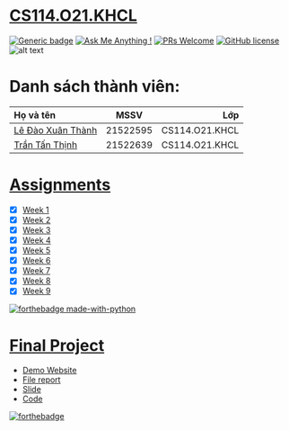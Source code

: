 # [CS114.O21.KHCL](https://anhquan075.github.io/CS114.L21-L22.KHCL/)
[![Generic badge](https://img.shields.io/badge/Status-working-<COLOR>.svg)](https://shields.io/)
[![Ask Me Anything !](https://img.shields.io/badge/Ask%20me-anything-1abc9c.svg)](https://github.com/anhquan075/CS114.L22.KHCL/issues/new)
[![PRs Welcome](https://img.shields.io/badge/PRs-welcome-brightgreen.svg?style=flat-square)](http://makeapullrequest.com)
[![GitHub license](https://img.shields.io/github/license/Naereen/StrapDown.js.svg)](https://github.com/anhquan075/CS114.L22.KHCL/blob/master/LICENSE)
![alt text](https://img.shields.io/badge/Laguage-Python-green)

# Danh sách thành viên:
| Họ và tên      | MSSV | Lớp     |
| :---        |    :----:   |          ---: |
| [Lê Đào Xuân Thành](https://github.com/anhquan075 "Quân's github")      | 21522595       | CS114.O21.KHCL  |
| [Trần Tấn Thịnh](https://github.com/20-8-21-1-14 "Thuận's github")   | 21522639        | CS114.O21.KHCL      |

# [Assignments](https://github.com/anhquan075/CS114.L22.KHCL/tree/main/Assignments "Assignments")

- [x] [Week 1](https://github.com/anhquan075/CS114.L21-L22.KHCL/tree/main/Assignments/Week1)
- [x] [Week 2](https://github.com/anhquan075/CS114.L21-L22.KHCL/tree/main/Assignments/Week2)
- [x] [Week 3](https://github.com/anhquan075/CS114.L21-L22.KHCL/tree/main/Assignments/Week3)
- [x] [Week 4](https://github.com/anhquan075/CS114.L21-L22.KHCL/tree/main/Assignments/Week4)
- [x] [Week 5](https://github.com/anhquan075/CS114.L21-L22.KHCL/tree/main/Assignments/Week5)
- [x] [Week 6](https://github.com/anhquan075/CS114.L21-L22.KHCL/tree/main/Assignments/Week6)
- [x] [Week 7](https://github.com/anhquan075/CS114.L21-L22.KHCL/tree/main/Assignments/Week7)
- [x] [Week 8](https://github.com/anhquan075/CS114.L21-L22.KHCL/tree/main/Assignments/Week8)
- [x] [Week 9](https://github.com/anhquan075/CS114.L21-L22.KHCL/tree/main/Assignments/Week9)

[![forthebadge made-with-python](http://ForTheBadge.com/images/badges/made-with-python.svg)](https://www.python.org/)
# [Final Project](https://github.com/anhquan075/CS114.L21-L22.KHCL/tree/main/Final_Project/ "Final Project")
- [Demo Website](https://7c82de7c9a63.ngrok.io/aic?index=2&cls=7&imgpath=/home/mmlab/Downloads/test_set_A_lite/&labelpath=/home/mmlab/Downloads/)
- [File report](https://github.com/anhquan075/CS114.L21-L22.KHCL/tree/main/Final_Project/Report "Report")
- [Slide](https://github.com/anhquan075/CS114.L21-L22.KHCL/tree/main/Final_Project/Slide "Slide")
- [Code](https://github.com/anhquan075/AI_Hackathon2020/tree/e6d25e5878525a4ec0496588cfd3e7c3bab0c7cf "Code")
 
[![forthebadge](https://forthebadge.com/images/badges/built-with-love.svg)](https://forthebadge.com)
